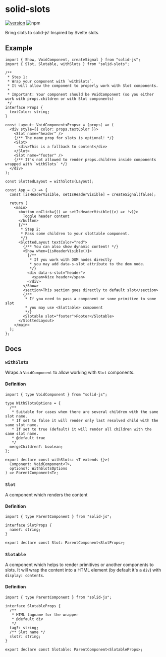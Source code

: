 # solid-slots

[![version](https://img.shields.io/npm/v/solid-slots?style=for-the-badge)](https://www.npmjs.com/package/solid-slots)
![npm](https://img.shields.io/npm/dw/solid-slots?style=for-the-badge)

Bring slots to solid-js! Inspired by Svelte slots.

## Example

```tsx
import { Show, VoidComponent, createSignal } from "solid-js";
import { Slot, Slotable, withSlots } from "solid-slots";

/**
 * Step 1:
 * Wrap your component with `withSlots`.
 * It will allow the component to properly work with Slot components.
 *
 * Important: Your component should be VoidComponent (so you either work with props.children or with Slot components)
 */
interface Props {
  textColor: string;
}

const Layout: VoidComponent<Props> = (props) => (
  <div style={{ color: props.textColor }}>
    <Slot name="header" />
    {/** The name prop for slots is optional! */}
    <Slot>
      <div>This is a fallback to content</div>
    </Slot>
    <Slot name="footer" />
    {/** It's not allowed to render props.children inside components wrapped with `withSlots` */}
  </div>
);

const SlottedLayout = withSlots(Layout);

const App = () => {
  const [isHeaderVisible, setIsHeaderVisible] = createSignal(false);

  return (
    <main>
      <button onClick={() => setIsHeaderVisible((v) => !v)}>
        Toggle header content
      </button>
      {/**
       * Step 2:
       * Pass some children to your slottable component.
       */}
      <SlottedLayout textColor="red">
        {/** You can also show dynamic content! */}
        <Show when={isHeaderVisible()}>
          {/**
           * If you work with DOM nodes directly
           * you may add data-s-slot attribute to the dom node.
           */}
          <div data-s-slot="header">
            <span>Nice header</span>
          </div>
        </Show>
        <section>This section goes directly to default slot</section>
        {/**
         * If you need to pass a component or some primitive to some slot
         * you may use <Slottable> component
         */}
        <Slotable slot="footer">Footer</Slotable>
      </SlottedLayout>
    </main>
  );
};
```

## Docs

### `withSlots`

Wraps a `VoidComponent` to allow working with `Slot` components.

#### Definition

```tsx
import { type VoidComponent } from "solid-js";

type WithSlotsOptions = {
  /**
   * Suitable for cases when there are several children with the same slot name.
   * If set to false it will render only last resolved child with the same slot name.
   * If set to true (default) it will render all children with the same slot name.
   * @default true
   */
  mergeChildren?: boolean;
};

export declare const withSlots: <T extends {}>(
  Component: VoidComponent<T>,
  options?: WithSlotsOptions
) => ParentComponent<T>;
```

### `Slot`

A component which renders the content

#### Definition

```tsx
import { type ParentComponent } from "solid-js";

interface SlotProps {
  name?: string;
}

export declare const Slot: ParentComponent<SlotProps>;
```

### `Slotable`

A component which helps to render primitives or another components to slots. It will wrap the content into a HTML element (by default it's a `div`) with `display: contents`.

#### Definition

```tsx
import { type ParentComponent } from "solid-js";

interface SlotableProps {
  /**
   * HTML tagname for the wrapper
   * @default div
   */
  tag?: string;
  /** Slot name */
  slot?: string;
}

export declare const Slotable: ParentComponent<SlotableProps>;
```
